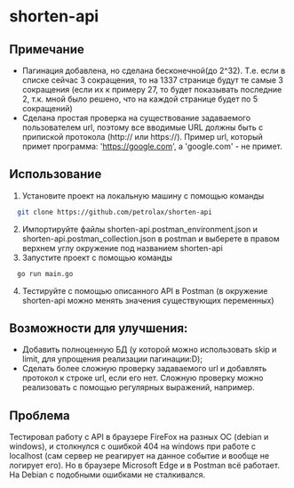 # shorten-api

## Примечание
* Пагинация добавлена, но сделана бесконечной(до 2^32). Т.е. если в списке сейчас 3 сокращения, то на 1337 странице будут те самые 3 сокращения (если их к примеру 27, то будет показывать последние 2, т.к. мной было решено, что на каждой странице будет по 5 сокращений)
* Сделана простая проверка на существование задаваемого пользователем url, поэтому все вводимые URL должны быть с припиской протокола (http:// или https://). Пример url, который примет программа: 'https://google.com', а 'google.com' - не примет.

## Использование
1. Установите проект на локальную машину с помощью команды 
  ```bash
    git clone https://github.com/petrolax/shorten-api
  ```
2. Импортируйте файлы shorten-api.postman_environment.json и shorten-api.postman_collection.json в postman и выберете в правом верхнем углу окружение под названием shorten-api
3. Запустите проект с помощью команды 
  ```bash
    go run main.go
  ```
4. Тестируйте с помощью описанного API в Postman (в окружение shorten-api можно менять значения существующих переменных)


## Возможности для улучшения:
* Добавить полноценную БД (у которой можно использовать skip и limit, для упрощения реализации пагинации:D);
* Сделать более сложную проверку задаваемого url и добавлять протокол к строке url, если его нет. Сложную проверку можно реализовать с помощью регулярных выражений, например.

## Проблема
Тестировал работу c API в браузере FireFox на разных ОС (debian и windows), и столкнулся с ошибкой 404 на windows при работе с localhost (сам сервер не реагирует на данное событие и вообще не логирует его). Но в браузере Microsoft Edge и в Postman всё работает. На Debian с подобными ошибками не сталкивался.
